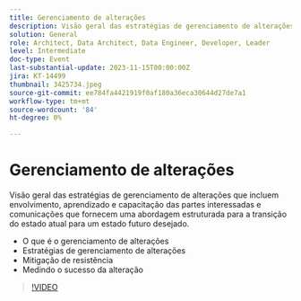 ```yaml
---
title: Gerenciamento de alterações
description: Visão geral das estratégias de gerenciamento de alterações que incluem envolvimento, aprendizado e capacitação das partes interessadas e comunicações que fornecem uma abordagem estruturada para a transição do estado atual para um estado futuro desejado. O que é o Gerenciamento de mudanças Estratégias de gerenciamento de resistência Mitigação de medição do sucesso das mudanças
solution: General
role: Architect, Data Architect, Data Engineer, Developer, Leader
level: Intermediate
doc-type: Event
last-substantial-update: 2023-11-15T00:00:00Z
jira: KT-14499
thumbnail: 3425734.jpeg
source-git-commit: ee784fa4421919f0af180a36eca30644d27de7a1
workflow-type: tm+mt
source-wordcount: '84'
ht-degree: 0%

---
```



# Gerenciamento de alterações

Visão geral das estratégias de gerenciamento de alterações que incluem envolvimento, aprendizado e capacitação das partes interessadas e comunicações que fornecem uma abordagem estruturada para a transição do estado atual para um estado futuro desejado.

* O que é o gerenciamento de alterações
* Estratégias de gerenciamento de alterações
* Mitigação de resistência
* Medindo o sucesso da alteração

>[!VIDEO](https://video.tv.adobe.com/v/3425734/?learn=on)
